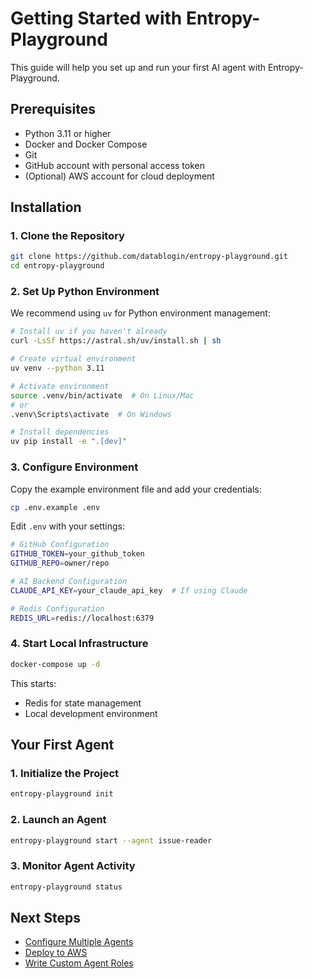 # Getting Started with Entropy-Playground

This guide will help you set up and run your first AI agent with Entropy-Playground.

## Prerequisites

- Python 3.11 or higher
- Docker and Docker Compose
- Git
- GitHub account with personal access token
- (Optional) AWS account for cloud deployment

## Installation

### 1. Clone the Repository

```bash
git clone https://github.com/datablogin/entropy-playground.git
cd entropy-playground
```

### 2. Set Up Python Environment

We recommend using `uv` for Python environment management:

```bash
# Install uv if you haven't already
curl -LsSf https://astral.sh/uv/install.sh | sh

# Create virtual environment
uv venv --python 3.11

# Activate environment
source .venv/bin/activate  # On Linux/Mac
# or
.venv\Scripts\activate  # On Windows

# Install dependencies
uv pip install -e ".[dev]"
```

### 3. Configure Environment

Copy the example environment file and add your credentials:

```bash
cp .env.example .env
```

Edit `.env` with your settings:

```bash
# GitHub Configuration
GITHUB_TOKEN=your_github_token
GITHUB_REPO=owner/repo

# AI Backend Configuration
CLAUDE_API_KEY=your_claude_api_key  # If using Claude

# Redis Configuration
REDIS_URL=redis://localhost:6379
```

### 4. Start Local Infrastructure

```bash
docker-compose up -d
```

This starts:

- Redis for state management
- Local development environment

## Your First Agent

### 1. Initialize the Project

```bash
entropy-playground init
```

### 2. Launch an Agent

```bash
entropy-playground start --agent issue-reader
```

### 3. Monitor Agent Activity

```bash
entropy-playground status
```

## Next Steps

- [Configure Multiple Agents](multi-agent-setup.md)
- [Deploy to AWS](aws-deployment.md)
- [Write Custom Agent Roles](custom-agents.md)
